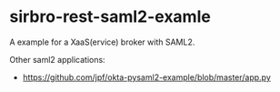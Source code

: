 # sirbro-rest-saml2-examle
A example for a XaaS(ervice) broker with SAML2.

Other saml2 applications:
* https://github.com/jpf/okta-pysaml2-example/blob/master/app.py
